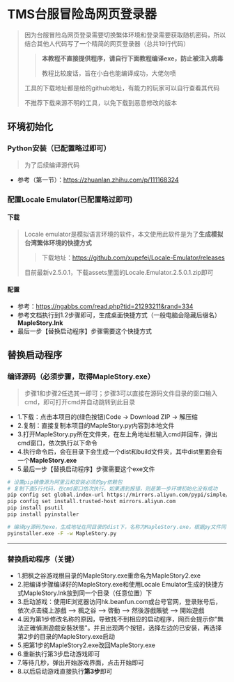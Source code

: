# TMS台服冒险岛网页登录器
> 因为台服冒险岛网页登录需要切换繁体环境和登录需要获取随机密码，所以结合其他人代码写了一个精简的网页登录器（总共19行代码）
>> **本教程不直接提供程序，请自行下面教程编译exe，防止被注入病毒**
>>
>> 教程比较废话，旨在小白也能编译成功，大佬勿喷
> 
> 工具的下载地址都是给的github地址，有能力的玩家可以自行查看其代码
> 
> 不推荐下载来源不明的工具，以免下载到恶意修改的版本

## 环境初始化
### Python安装（已配置略过即可）
> 为了后续编译源代码
- 参考（第一节）：https://zhuanlan.zhihu.com/p/111168324
### 配置Locale Emulator(已配置略过即可)
#### 下载
> Locale emulator是模拟语言环境的软件，本文使用此软件是为了**生成模拟台湾繁体环境的快捷方式**
>
>> 下载地址：https://github.com/xupefei/Locale-Emulator/releases
> 
> 目前最新v2.5.0.1，下载assets里面的Locale.Emulator.2.5.0.1.zip即可

#### 配置
- 参考：https://ngabbs.com/read.php?tid=21293211&rand=334
- 参考文档执行到1.2步骤即可，生成桌面快捷方式（一般电脑会隐藏后缀名）**MapleStory.lnk**
- 最后一步【替换启动程序】步骤需要这个快捷方式

## 替换启动程序
### 编译源码（必须步骤，取得MapleStory.exe）
> 步骤1和步骤2任选其一即可；步骤3可以直接在源码文件目录的窗口输入cmd，即可打开cmd并自动跳转到此目录
- 1.下载：点击本项目的(绿色按钮)Code -> Download ZIP -> 解压缩
- 2.复制：直接复制本项目的MapleStory.py内容到本地文件
- 3.打开MapleStory.py所在文件夹，在左上角地址栏输入cmd并回车，弹出cmd窗口，依次执行以下命令
- 4.执行命令后，会在目录下会生成一个dist和build文件夹，其中dist里面会有一个**MapleStory.exe**
- 5.最后一步【替换启动程序】步骤需要这个exe文件
```bash
# 设置pip镜像源为阿里云和安装必须的py依赖包
# 复制下面5行代码，在cmd窗口依次执行。如果遇到报错，则是第一步环境初始化没有成功
pip config set global.index-url https://mirrors.aliyun.com/pypi/simple/
pip config set install.trusted-host mirrors.aliyun.com
pip install psutil
pip install pyinstaller

# 编译py源码为exe，生成地址在同目录的dist下，名称为MapleStory.exe，根据py文件同名生成，如果名称不对则自行重命名即可
pyinstaller.exe -F -w MapleStory.py
```
---
### 替换启动程序（关键）
- 1.把枫之谷游戏根目录的MapleStory.exe重命名为MapleStory2.exe
- 2.把编译步骤编译好的MapleStory.exe和使用Locale Emulator生成的快捷方式MapleStory.lnk放到同一个目录（任意位置）下
- 3.启动游戏：使用IE浏览器访问hk.beanfun.com或台号官网，登录账号后，依次点击綫上游戲 --> 楓之谷 --> 啓動 --> 然後游戲賬號 --> 開始遊戲
- 4.因为第1步修改名称的原因，导致找不到相应的启动程序，网页会提示你"無法正確偵測遊戲安裝狀態"。并且出现两个按钮，选择左边的已安装，再选择第2步的目录的MapleStory.exe启动
- 5.把第1步的MapleStory2.exe改回MapleStory.exe
- 6.重新执行第3步启动游戏即可
- 7.等待几秒，弹出开始游戏界面，点击开始即可
- 8.以后启动游戏直接执行**第3步**即可

